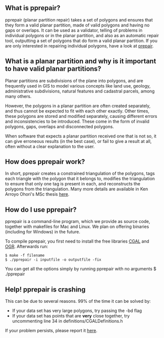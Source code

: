 ## What is pprepair?

pprepair (planar partition repair) takes a set of polygons and ensures that they form a valid planar partition, made of valid polygons and having no gaps or overlaps. It can be used as a validator, telling of problems in individual polygons or in the planar partition, and also as an automatic repair tool, outputting a set of polygons that do form a valid planar partition. If you are only interested in repairing individual polygons, have a look at [prepair](https://github.com/tudelft-gist/prepair).

## What is a planar partition and why is it important to have valid planar partitions?

Planar partitions are subdivisions of the plane into polygons, and are frequently used in GIS to model various concepts like land use, geology, administrative subdivisions, natural features and cadastral parcels, among many others.

However, the polygons in a planar partition are often created separately, and thus cannot be expected to fit with each other exactly. Other times, these polygons are stored and modified separately, causing different errors and inconsistencies to be introduced. These come in the form of invalid polygons, gaps, overlaps and disconnected polygons.

When software that expects a planar partition received one that is not so, it can give erroneous results (in the best case), or fail to give a result at all, often without a clear explanation to the user.

## How does pprepair work?

In short, pprepair creates a constrained triangulation of the polygons, tags each triangle with the polygon that it belongs to, modifies the triangulation to ensure that only one tag is present in each, and reconstructs the polygons from the triangulation. Many more details are available in Ken Arroyo Ohori's MSc thesis [here](http://www.gdmc.nl/ken/files/10mscthesis.pdf).

## How do I use pprepair?

pprepair is a command-line program, which we provide as source code, together with makefiles for Mac and Linux. We plan on offering binaries (including for Windows) in the future.

To compile pprepair, you first need to install the free libraries [CGAL](http://www.cgal.org) and [OGR](http://www.gdal.org/ogr/). Afterwards run:

    $ make -f filename
    $ ./pprepair -i inputfile -o outputfile -fix

You can get all the options simply by running pprepair with no arguments
    $ ./pprepair

## Help! pprepair is crashing

This can be due to several reasons. 99% of the time it can be solved by:
  - If your data set has very large polygons, try passing the -bd flag
  - If your data set has points that are **very** close together, try uncommenting line 34 in definitions/CGALDefinitions.h

If your problem persists, please report it [here](https://github.com/tudelft-gist/pprepair/issues?state=open).
